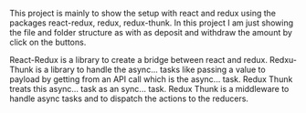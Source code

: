This project is mainly to show the setup with react and redux using the packages react-redux, redux, redux-thunk. In this project I am just showing the file and folder structure as with as deposit and withdraw the amount by click on the buttons.

React-Redux is a library to create a bridge between react and redux.
Redxu-Thunk is a library to handle the async... tasks like passing a value to payload by getting from an API call which is the async... task.
Redux Thunk treats this async... task as an sync... task.
Redux Thunk is a middleware to handle async tasks and to dispatch the actions to the reducers.
